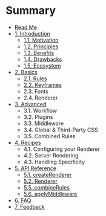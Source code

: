 # Summary

* [Read Me](README.md)
* [1. Introduction](docs/Introduction.md)
   * [1.1. Motivation](docs/introduction/Motivation.md)
   * [1.2. Principles](docs/introduction/Principles.md)
   * [1.3. Benefits](docs/introduction/Benefits.md)
   * [1.4. Drawbacks](docs/introduction/Drawbacks.md)
   * [1.5. Ecosystem](docs/introduction/Ecosystem.md)
* [2. Basics](docs/Basics.md)
   * [2.1. Rules](docs/basics/Rules.md)
   * [2.2. Keyframes](docs/basics/Keyframes.md)
   * 2.3. Fonts
   * 2.4. Renderer
* [3. Advanced](docs/Advanced.md)
   * 3.1. Workflow
   * 3.2. Plugins
   * 3.3. Middleware
   * 3.4. Global & Third-Party CSS
   * 3.5. Combined Rules
* [4. Recipes](docs/Recipes.md)
   * 4.1. Configuring your Renderer
   * 4.2. Server Rendering
   * 4.3. Handling Specificity
* [5. API Reference](docs/API.md)
   * [5.1. createRenderer](docs/api/createRenderer.md)
   * [5.2. Renderer](docs/api/Renderer.md)
   * [5.5. combineRules](docs/api/combineRules.md)
   * [5.6. applyMiddleware](docs/api/applyMiddleware.md)
* [6. FAQ](docs/FAQ.md)
* [7. Feedback](docs/Feedback.md)

